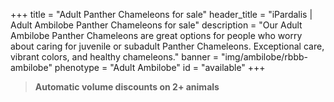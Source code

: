 +++
title = "Adult Panther Chameleons for sale"
header_title = "iPardalis | Adult Ambilobe Panther Chameleons for sale"
description = "Our Adult Ambilobe Panther Chameleons are great options for people who worry about caring for juvenile or subadult Panther Chameleons. Exceptional care, vibrant colors, and healthy chameleons."
banner = "img/ambilobe/rbbb-ambilobe"
phenotype = "Adult Ambilobe"
id = "available"
+++

> **Automatic volume discounts on 2+ animals**

